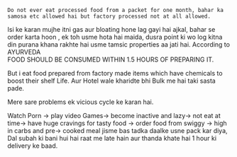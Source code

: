 	Do not ever eat processed food from a packet for one month, bahar ka samosa etc allowed hai but factory processed not at all allowed.
Isi ke karan mujhe itni gas aur bloating hone lag gayi hai ajkal, bahar se order karta hoon , ek toh usme hota hai maida, dusra point ki wo log kitna din purana khana rakhte hai usme tamsic properties aa jati hai.
According to AYURVEDA  
	FOOD SHOULD BE CONSUMED WITHIN 1.5 HOURS OF PREPARING IT.

But i eat food prepared from factory made items which have chemicals to boost their shelf Life. Aur Hotel wale kharidte bhi Bulk me hai taki sasta pade.

Mere sare problems ek vicious cycle ke karan hai.

Watch Porn -> play video Games-> become inactive and lazy-> not eat at time-> have huge cravings for tasty food -> order food from swiggy ->  high in carbs and pre-> cooked meal jisme bas tadka daalke usne pack kar diya, Dal subah ki bani hui hai raat me late hain aur thanda khate hai 1 hour ki delivery ke baad.


